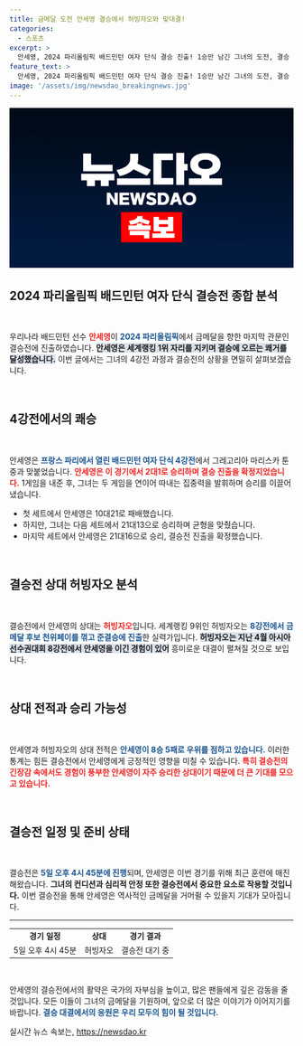 ```yaml
---
title: 금메달 도전 안세영 결승에서 허빙자오와 맞대결!
categories:
  - 스포츠
excerpt: >
  안세영, 2024 파리올림픽 배드민턴 여자 단식 결승 진출! 1승만 남긴 그녀의 도전, 결승 상대는 중국의 허빙자오. 두 선수의 맞대결, 과연 누가 금메달을 차지할까? 클릭 이 기회를 놓치지 마세요!
feature_text: >
  안세영, 2024 파리올림픽 배드민턴 여자 단식 결승 진출! 1승만 남긴 그녀의 도전, 결승 상대는 중국의 허빙자오. 두 선수의 맞대결, 과연 누가 금메달을 차지할까? 클릭 이 기회를 놓치지 마세요!
image: '/assets/img/newsdao_breakingnews.jpg'
---
```


<p><img src="/assets/img/newsdao_breakingnews.jpg" alt="ontimetimes 속보" /></p>

<h2 data-ke-size="size26">2024 파리올림픽 배드민턴 여자 단식 결승전 종합 분석</h2>

<p data-ke-size="size16">&nbsp;</p>

<p>우리나라 배드민턴 선수 <b><span style="color: #ee2323;">안세영</span></b>이 <b><span style="color: #1a5490;">2024 파리올림픽</span></b>에서 금메달을 향한 마지막 관문인 결승전에 진출하였습니다. <b><span style="background-color: #21538527;">안세영은 세계랭킹 1위 자리를 지키며 결승에 오르는 쾌거를 달성했습니다.</span></b> 이번 글에서는 그녀의 4강전 과정과 결승전의 상황을 면밀히 살펴보겠습니다. </p>

<p data-ke-size="size16">&nbsp;</p>

<h2 data-ke-size="size26">4강전에서의 쾌승</h2>

<p data-ke-size="size16">&nbsp;</p>

<p>안세영은 <b><span style="color: #1a5490;">프랑스 파리에서 열린 배드민턴 여자 단식 4강전</span></b>에서 그레고리아 마리스카 툰중과 맞붙었습니다. <b><span style="color: #ee2323;">안세영은 이 경기에서 2대1로 승리하며 결승 진출을 확정지었습니다.</span></b> 1게임을 내준 후, 그녀는 두 게임을 연이어 따내는 집중력을 발휘하며 승리를 이끌어냈습니다. </p>

<ul>
<li>첫 세트에서 안세영은 10대21로 패배했습니다.</li>
<li>하지만, 그녀는 다음 세트에서 21대13으로 승리하며 균형을 맞췄습니다.</li>
<li>마지막 세트에서 안세영은 21대16으로 승리, 결승전 진출을 확정했습니다.</li>
</ul>

<p data-ke-size="size16">&nbsp;</p>

<h2 data-ke-size="size26">결승전 상대 허빙자오 분석</h2>

<p data-ke-size="size16">&nbsp;</p>

<p>결승전에서 안세영의 상대는 <b><span style="color: #ee2323;">허빙자오</span></b>입니다. 세계랭킹 9위인 허빙자오는 <b><span style="color: #1a5490;">8강전에서 금메달 후보 천위페이를 꺾고 준결승에 진출</span></b>한 실력가입니다. <b><span style="background-color: #21538527;">허빙자오는 지난 4월 아시아선수권대회 8강전에서 안세영을 이긴 경험이 있어</span></b> 흥미로운 대결이 펼쳐질 것으로 보입니다. </p>

<p data-ke-size="size16">&nbsp;</p>

<h2 data-ke-size="size26">상대 전적과 승리 가능성</h2>

<p data-ke-size="size16">&nbsp;</p>

<p>안세영과 허빙자오의 상대 전적은 <b><span style="color: #1a5490;">안세영이 8승 5패로 우위를 점하고 있습니다.</span></b> 이러한 통계는 힘든 결승전에서 안세영에게 긍정적인 영향을 미칠 수 있습니다. <b><span style="color: #ee2323;">특히 결승전의 긴장감 속에서도 경험이 풍부한 안세영이 자주 승리한 상대이기 때문에 더 큰 기대를 모으고 있습니다.</span></b></p>

<p data-ke-size="size16">&nbsp;</p>

<h2 data-ke-size="size26">결승전 일정 및 준비 상태</h2>

<p data-ke-size="size16">&nbsp;</p>

<p>결승전은 <b><span style="color: #1a5490;">5일 오후 4시 45분에 진행</span></b>되며, 안세영은 이번 경기를 위해 최근 훈련에 매진해왔습니다. <b><span style="ee2323;">그녀의 컨디션과 심리적 안정 또한 결승전에서 중요한 요소로 작용할 것입니다.</span></b> 이번 결승전을 통해 안세영은 역사적인 금메달을 거머쥘 수 있을지 기대가 모아집니다.</p>

<hr>

<table style="width: 100%; border-collapse: collapse;">
    <tr>
        <td style="text-align: center; height: 17px;"><b>경기 일정</b></td>
        <td style="text-align: center; height: 17px;"><b>상대</b></td>
        <td style="text-align: center; height: 17px;"><b>경기 결과</b></td>
    </tr>
    <tr>
        <td style="text-align: center; height: 17px;">5일 오후 4시 45분</td>
        <td style="text-align: center; height: 17px;">허빙자오</td>
        <td style="text-align: center; height: 17px;">결승전 대기 중</td>
    </tr>
</table>

<p data-ke-size="size16">&nbsp;</p>

<p>안세영의 결승전에서의 활약은 국가의 자부심을 높이고, 많은 팬들에게 깊은 감동을 줄 것입니다. 모든 이들이 그녀의 금메달을 기원하며, 앞으로 더 많은 이야기가 이어지기를 바랍니다. <b><span style="color: #1a5490;">결승 대결에서의 응원은 우리 모두의 힘이 될 것입니다.</span></b></p>
실시간 뉴스 속보는, <a href="https://newsdao.kr" rel="dofollow">https://newsdao.kr</a>


